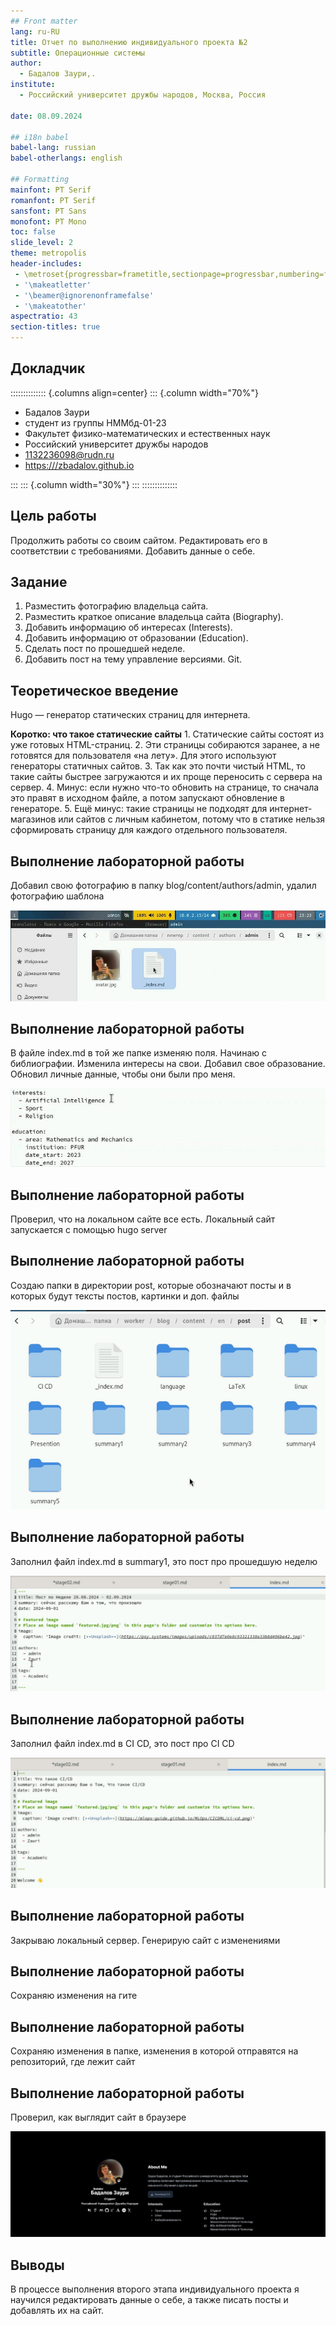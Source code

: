 ```yaml
---
## Front matter
lang: ru-RU
title: Отчет по выполнению индивидуального проекта №2
subtitle: Операционные системы
author:
  - Бадалов Заури,.
institute:
  - Российский университет дружбы народов, Москва, Россия

date: 08.09.2024

## i18n babel
babel-lang: russian
babel-otherlangs: english

## Formatting
mainfont: PT Serif
romanfont: PT Serif
sansfont: PT Sans
monofont: PT Mono
toc: false
slide_level: 2
theme: metropolis
header-includes: 
 - \metroset{progressbar=frametitle,sectionpage=progressbar,numbering=fraction}
 - '\makeatletter'
 - '\beamer@ignorenonframefalse'
 - '\makeatother'
aspectratio: 43
section-titles: true
---
```



## Докладчик

:::::::::::::: {.columns align=center}
::: {.column width="70%"}

  * Бадалов Заури
  * студент из группы НMMбд-01-23
  * Факультет физико-математических и естественных наук
  * Российский университет дружбы народов
  * [1132236098@rudn.ru](mailto:1132236098@rudn.ru)
  * <https:///zbadalov.github.io>

:::
::: {.column width="30%"}
:::
::::::::::::::

## Цель работы

Продолжить работы со своим сайтом. Редактировать его в соответствии с требованиями. Добавить данные о себе.

## Задание

1. Разместить фотографию владельца сайта.
2. Разместить краткое описание владельца сайта (Biography).
3. Добавить информацию об интересах (Interests).
4. Добавить информацию от образовании (Education).
5. Сделать пост по прошедшей неделе.
6. Добавить пост на тему управление версиями. Git.

## Теоретическое введение

Hugo — генератор статических страниц для интернета.

**Коротко: что такое статические сайты**
    1. Статические сайты состоят из уже готовых HTML-страниц.
    2. Эти страницы собираются заранее, а не готовятся для пользователя «на лету». Для этого используют генераторы статичных сайтов.
    3. Так как это почти чистый HTML, то такие сайты быстрее загружаются и их проще переносить с сервера на сервер.
    4. Минус: если нужно что-то обновить на странице, то сначала это правят в исходном файле, а потом запускают обновление в генераторе.
    5. Ещё минус: такие страницы не подходят для интернет-магазинов или сайтов с личным кабинетом, потому что в статике нельзя сформировать страницу для каждого отдельного пользователя.

## Выполнение лабораторной работы

Добавил свою фотографию в папку blog/content/authors/admin, удалил фотографию шаблона

![Добавление фотографии](image/stage21.png)

## Выполнение лабораторной работы

В файле index.md в той же папке изменяю поля. Начинаю с библиографии. Изменила интересы на свои.
Добавил свое образование.
Обновил личные данные, чтобы они были про меня.

![Обновление личных данных](image/stage22.png)

## Выполнение лабораторной работы

Проверил, что на локальном сайте все есть. Локальный сайт запускается с помощью hugo server

## Выполнение лабораторной работы

Создаю папки в директории post, которые обозначают посты и в которых будут тексты постов, картинки и доп. файлы

![Создание папок-постов](image/stage23.png)

## Выполнение лабораторной работы

Заполнил файл index.md в summary1, это пост про прошедшую неделю

![Пост про прошедшую неделю](image/stage24.png)

## Выполнение лабораторной работы

Заполнил файл index.md в CI CD, это пост про CI CD

![Посты на сайте](image/stage25.png)

## Выполнение лабораторной работы

Закрываю локальный сервер. Генерирую сайт с изменениями

## Выполнение лабораторной работы

Сохраняю изменения на гите

## Выполнение лабораторной работы

Сохраняю изменения в папке, изменения в которoй отправятся на репозиторий, где лежит сайт

## Выполнение лабораторной работы

Проверил, как выглядит сайт в браузере

![Сайт в сети интернет](image/stage26.png)

## Выводы

В процессе выполнения второго этапа индивидуального проекта я научился редактировать данные о себе, а также писать посты и добавлять их на сайт.
